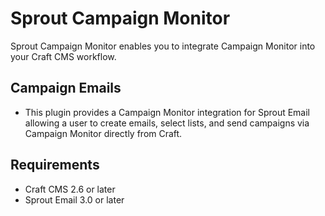 # Sprout Campaign Monitor

Sprout Campaign Monitor enables you to integrate Campaign Monitor into your Craft CMS workflow. 

## Campaign Emails

- This plugin provides a Campaign Monitor integration for Sprout Email allowing a user to create emails, select 
lists, and send campaigns via Campaign Monitor directly from Craft. 

## Requirements

- Craft CMS 2.6 or later
- Sprout Email 3.0 or later